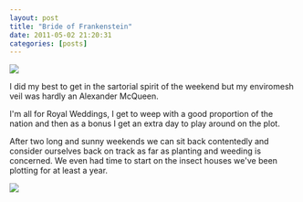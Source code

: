 ```yaml
---
layout: post
title: "Bride of Frankenstein"
date: 2011-05-02 21:20:31
categories: [posts]
---
```


[![](https://www.earthwoman.co.uk/wp-content/uploads/2011/05/5680506695_214356e490_z-224x300.jpg)](https://www.flickr.com/photos/warriorwomen/5680506695/sizes/z/in/photostream/)

I did my best to get in the sartorial spirit of the weekend but my enviromesh veil was hardly an Alexander McQueen.

I'm all for Royal Weddings, I get to weep with a good proportion of the nation and then as a bonus I get an extra day to play around on the plot.

After two long and sunny weekends we can sit back contentedly and consider ourselves back on track as far as planting and weeding is concerned. We even had time to start on the insect houses we've been plotting for at least a year.

[![](https://www.earthwoman.co.uk/wp-content/uploads/2011/05/5680830397_88ef660858-450x450.jpg)](https://www.flickr.com/photos/warriorwomen/5680830397/sizes/m/in/photostream/)
